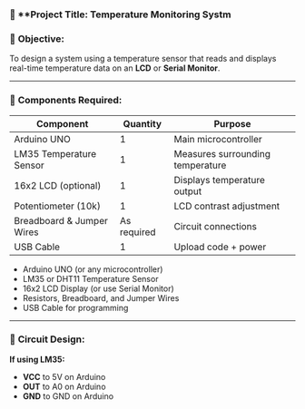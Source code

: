 ### 🔧 **Project Title: Temperature Monitoring Systm 

### 🧾 **Objective:**

To design a system using a temperature sensor that reads and displays real-time temperature data on an **LCD** or **Serial Monitor**.

---

### 🔌 **Components Required:**
| Component                 | Quantity    | Purpose                          |
| ------------------------- | ----------- | -------------------------------- |
| Arduino UNO               | 1           | Main microcontroller             |
| LM35 Temperature Sensor   | 1           | Measures surrounding temperature |
| 16x2 LCD (optional)       | 1           | Displays temperature output      |
| Potentiometer (10k)       | 1           | LCD contrast adjustment          |
| Breadboard & Jumper Wires | As required | Circuit connections              |
| USB Cable                 | 1           | Upload code + power              |


* Arduino UNO (or any microcontroller)
* LM35 or DHT11 Temperature Sensor
* 16x2 LCD Display (or use Serial Monitor)
* Resistors, Breadboard, and Jumper Wires
* USB Cable for programming

---

### 🔁 **Circuit Design:**

**If using LM35:**

* **VCC** to 5V on Arduino
* **OUT** to A0 on Arduino
* **GND** to GND on Arduino


